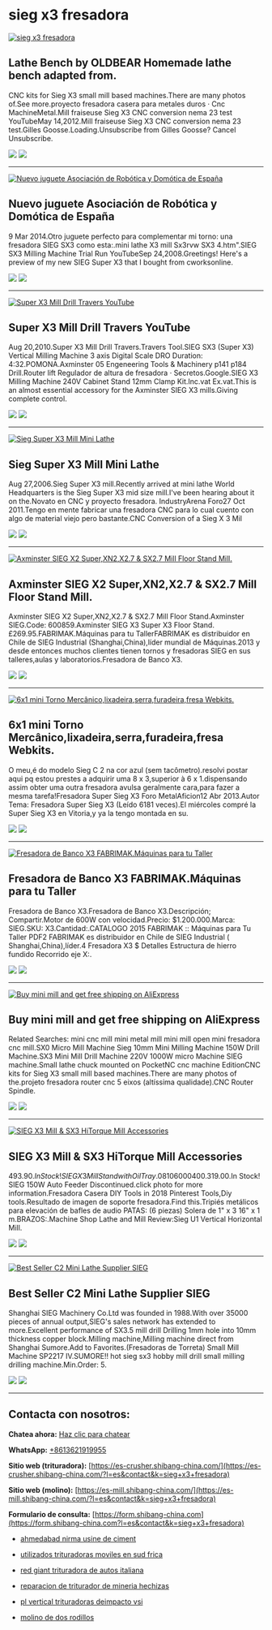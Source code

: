 # sieg x3 fresadora

<a href="https://swt.shibang-china.com/?l=es&img&k=sieg+x3+fresadora" target="_blank">![sieg x3 fresadora](http://static.shibang-china.com/all-800x300/1320.jpg)</a>

## Lathe Bench by OLDBEAR Homemade lathe bench adapted from.
CNC kits for Sieg X3 small mill based machines.There are many photos of.See more.proyecto fresadora casera para metales duros &middot; Cnc MachineMetal.Mill fraiseuse Sieg X3 CNC conversion nema 23 test YouTubeMay 14,2012.Mill fraiseuse Sieg X3 CNC conversion nema 23 test.Gilles Goosse.Loading.Unsubscribe from Gilles Goosse? Cancel Unsubscribe.


<a href="https://whatsapp.shibangsoft.com/WhatsApp.php" target="_blank" title="WhatsApp">![](http://static.shibang-china.com/icon/whatsapp.png)</a> <a href="https://swt.shibang-china.com/?l=es&icon&k=sieg+x3+fresadora" target="_blank">![](http://static.shibang-china.com/icon/chat-es.png)</a>

---

<a href="https://swt.shibang-china.com/?l=es&img&k=sieg+x3+fresadora" target="_blank">![Nuevo juguete Asociación de Robótica y Domótica de España](http://static.shibang-china.com/all-800x300/1038.jpg)</a>

## Nuevo juguete Asociación de Robótica y Domótica de España
9 Mar 2014.Otro juguete perfecto para complementar mi torno: una fresadora SIEG SX3 como esta:.mini lathe X3 mill Sx3rvw SX3 4.htm&quot;.SIEG SX3 Milling Machine Trial Run YouTubeSep 24,2008.Greetings! Here&#39;s a preview of my new SIEG Super X3 that I bought from cworksonline.


<a href="https://whatsapp.shibangsoft.com/WhatsApp.php" target="_blank" title="WhatsApp">![](http://static.shibang-china.com/icon/whatsapp.png)</a> <a href="https://swt.shibang-china.com/?l=es&icon&k=sieg+x3+fresadora" target="_blank">![](http://static.shibang-china.com/icon/chat-es.png)</a>

---

<a href="https://swt.shibang-china.com/?l=es&img&k=sieg+x3+fresadora" target="_blank">![Super X3 Mill Drill Travers YouTube](http://static.shibang-china.com/all-800x300/907.jpg)</a>

## Super X3 Mill Drill Travers YouTube
Aug 20,2010.Super X3 Mill Drill Travers.Travers Tool.SIEG SX3 (Super X3) Vertical Milling Machine 3 axis Digital Scale DRO Duration: 4:32.POMONA.Axminster 05 Engeneering Tools &amp; Machinery p141 p184 Drill.Router lift Regulador de altura de fresadora &middot; Secretos.Google.SIEG X3 Milling Machine 240V Cabinet Stand 12mm Clamp Kit.Inc.vat Ex.vat.This is an almost essential accessory for the Axminster SIEG X3 mills.Giving complete control.


<a href="https://whatsapp.shibangsoft.com/WhatsApp.php" target="_blank" title="WhatsApp">![](http://static.shibang-china.com/icon/whatsapp.png)</a> <a href="https://swt.shibang-china.com/?l=es&icon&k=sieg+x3+fresadora" target="_blank">![](http://static.shibang-china.com/icon/chat-es.png)</a>

---

<a href="https://swt.shibang-china.com/?l=es&img&k=sieg+x3+fresadora" target="_blank">![Sieg Super X3 Mill Mini Lathe](http://static.shibang-china.com/all-800x300/953.jpg)</a>

## Sieg Super X3 Mill Mini Lathe
Aug 27,2006.Sieg Super X3 mill.Recently arrived at mini lathe World Headquarters is the Sieg Super X3 mid size mill.I&#39;ve been hearing about it on the.Novato en CNC y proyecto fresadora. IndustryArena Foro27 Oct 2011.Tengo en mente fabricar una fresadora CNC para lo cual cuento con algo de material viejo pero bastante.CNC Conversion of a Sieg X 3 Mil


<a href="https://whatsapp.shibangsoft.com/WhatsApp.php" target="_blank" title="WhatsApp">![](http://static.shibang-china.com/icon/whatsapp.png)</a> <a href="https://swt.shibang-china.com/?l=es&icon&k=sieg+x3+fresadora" target="_blank">![](http://static.shibang-china.com/icon/chat-es.png)</a>

---

<a href="https://swt.shibang-china.com/?l=es&img&k=sieg+x3+fresadora" target="_blank">![Axminster SIEG X2 Super,XN2,X2.7 &amp; SX2.7 Mill Floor Stand Mill.](http://static.shibang-china.com/all-800x300/1033.jpg)</a>

## Axminster SIEG X2 Super,XN2,X2.7 &amp; SX2.7 Mill Floor Stand Mill.
Axminster SIEG X2 Super,XN2,X2.7 &amp; SX2.7 Mill Floor Stand.Axminster SIEG.Code: 600859.Axminster SIEG X3 Super X3 Floor Stand.£269.95.FABRIMAK.Máquinas para tu TallerFABRIMAK es distribuidor en Chile de SIEG Industrial (Shanghai,China),líder mundial de Máquinas.2013 y desde entonces muchos clientes tienen tornos y fresadoras SIEG en sus talleres,aulas y laboratorios.Fresadora de Banco X3.


<a href="https://whatsapp.shibangsoft.com/WhatsApp.php" target="_blank" title="WhatsApp">![](http://static.shibang-china.com/icon/whatsapp.png)</a> <a href="https://swt.shibang-china.com/?l=es&icon&k=sieg+x3+fresadora" target="_blank">![](http://static.shibang-china.com/icon/chat-es.png)</a>

---

<a href="https://swt.shibang-china.com/?l=es&img&k=sieg+x3+fresadora" target="_blank">![6x1 mini Torno Mercânico,lixadeira,serra,furadeira,fresa Webkits.](http://static.shibang-china.com/all-800x300/51.jpg)</a>

## 6x1 mini Torno Mercânico,lixadeira,serra,furadeira,fresa Webkits.
O meu,é do modelo Sieg C 2 na cor azul (sem tacômetro).resolvi postar aqui pq estou prestes a adquirir uma 8 x 3,superior à 6 x 1.dispensando assim obter uma outra fresadora avulsa geralmente cara,para fazer a mesma tarefa!Fresadora Super Sieg X3 Foro MetalAficion12 Abr 2013.Autor Tema: Fresadora Super Sieg X3 (Leído 6181 veces).El miércoles compré la Super Sieg X3 en Vitoria,y ya la tengo montada en su.


<a href="https://whatsapp.shibangsoft.com/WhatsApp.php" target="_blank" title="WhatsApp">![](http://static.shibang-china.com/icon/whatsapp.png)</a> <a href="https://swt.shibang-china.com/?l=es&icon&k=sieg+x3+fresadora" target="_blank">![](http://static.shibang-china.com/icon/chat-es.png)</a>

---

<a href="https://swt.shibang-china.com/?l=es&img&k=sieg+x3+fresadora" target="_blank">![Fresadora de Banco X3 FABRIMAK.Máquinas para tu Taller](http://static.shibang-china.com/all-800x300/220.jpg)</a>

## Fresadora de Banco X3 FABRIMAK.Máquinas para tu Taller
Fresadora de Banco X3.Fresadora de Banco X3.Descripción; Compartir.Motor de 600W con velocidad.Precio: $1.200.000.Marca: SIEG.SKU: X3.Cantidad:.CATALOGO 2015 FABRIMAK :: Máquinas para Tu Taller PDF2 FABRIMAK es distribuidor en Chile de SIEG Industrial ( Shanghai,China),líder.4 Fresadora X3 $ Detalles Estructura de hierro fundido Recorrido eje X:.


<a href="https://whatsapp.shibangsoft.com/WhatsApp.php" target="_blank" title="WhatsApp">![](http://static.shibang-china.com/icon/whatsapp.png)</a> <a href="https://swt.shibang-china.com/?l=es&icon&k=sieg+x3+fresadora" target="_blank">![](http://static.shibang-china.com/icon/chat-es.png)</a>

---

<a href="https://swt.shibang-china.com/?l=es&img&k=sieg+x3+fresadora" target="_blank">![Buy mini mill and get free shipping on AliExpress](http://static.shibang-china.com/all-800x300/21.jpg)</a>

## Buy mini mill and get free shipping on AliExpress
Related Searches: mini cnc mill mini metal mill mini mill open mini fresadora cnc mill.SX0 Micro Mill Machine Sieg 10mm Mini Milling Machine 150W Drill Machine.SX3 Mini Mill Drill Machine 220V 1000W micro Machine SIEG machine.Small lathe chuck mounted on PocketNC cnc machine EditionCNC kits for Sieg X3 small mill based machines.There are many photos of the.projeto fresadora router cnc 5 eixos (altíssima qualidade).CNC Router Spindle.


<a href="https://whatsapp.shibangsoft.com/WhatsApp.php" target="_blank" title="WhatsApp">![](http://static.shibang-china.com/icon/whatsapp.png)</a> <a href="https://swt.shibang-china.com/?l=es&icon&k=sieg+x3+fresadora" target="_blank">![](http://static.shibang-china.com/icon/chat-es.png)</a>

---

<a href="https://swt.shibang-china.com/?l=es&img&k=sieg+x3+fresadora" target="_blank">![SIEG X3 Mill &amp; SX3 HiTorque Mill Accessories](http://static.shibang-china.com/all-800x300/982.jpg)</a>

## SIEG X3 Mill &amp; SX3 HiTorque Mill Accessories
$493.90.In Stock! SIEG X3 Mill Stand with Oil Tray.081 060 00400.$319.00.In Stock! SIEG 150W Auto Feeder Discontinued.click photo for more information.Fresadora Casera DIY Tools in 2018 Pinterest Tools,Diy tools.Resultado de imagen de soporte fresadora.Find this.Tripiés metálicos para elevación de bafles de audio PATAS: (6 piezas) Solera de 1" x 3 16" x 1 m.BRAZOS:.Machine Shop Lathe and Mill Review:Sieg U1 Vertical Horizontal Mill.


<a href="https://whatsapp.shibangsoft.com/WhatsApp.php" target="_blank" title="WhatsApp">![](http://static.shibang-china.com/icon/whatsapp.png)</a> <a href="https://swt.shibang-china.com/?l=es&icon&k=sieg+x3+fresadora" target="_blank">![](http://static.shibang-china.com/icon/chat-es.png)</a>

---

<a href="https://swt.shibang-china.com/?l=es&img&k=sieg+x3+fresadora" target="_blank">![Best Seller C2 Mini Lathe Supplier SIEG](http://static.shibang-china.com/all-800x300/1422.jpg)</a>

## Best Seller C2 Mini Lathe Supplier SIEG
Shanghai SIEG Machinery Co.Ltd was founded in 1988.With over 35000 pieces of annual output,SIEG&#39;s sales network has extended to more.Excellent performance of SX3.5 mill drill Drilling 1mm hole into 10mm thickness copper block.Milling machine,Milling machine direct from Shanghai Sumore.Add to Favorites.(Fresadoras de Torreta) Small Mill Machine SP2217 IV.SUMORE!! hot sieg sx3 hobby mill drill small milling drilling machine.Min.Order: 5.


<a href="https://whatsapp.shibangsoft.com/WhatsApp.php" target="_blank" title="WhatsApp">![](http://static.shibang-china.com/icon/whatsapp.png)</a> <a href="https://swt.shibang-china.com/?l=es&icon&k=sieg+x3+fresadora" target="_blank">![](http://static.shibang-china.com/icon/chat-es.png)</a>

---
## Contacta con nosotros:

**Chatea ahora:** [Haz clic para chatear](https://swt.shibang-china.com?l=es&contact&k=sieg+x3+fresadora)

**WhatsApp:**  [+8613621919955](https://whatsapp.shibangsoft.com/WhatsApp.php)

**Sitio web (trituradora):** [https://es-crusher.shibang-china.com/](https://es-crusher.shibang-china.com/?l=es&contact&k=sieg+x3+fresadora)

**Sitio web (molino):** [https://es-mill.shibang-china.com/](https://es-mill.shibang-china.com/?l=es&contact&k=sieg+x3+fresadora)

**Formulario de consulta:** [https://form.shibang-china.com](https://form.shibang-china.com?l=es&contact&k=sieg+x3+fresadora)

* [ahmedabad nirma usine de ciment](../16/ahmedabad%20nirma%20usine%20de%20ciment.md)

* [utilizados trituradoras moviles en sud frica](../18/utilizados%20trituradoras%20moviles%20en%20sud%20frica.md)

* [red giant trituradora de autos italiana](../17/red%20giant%20trituradora%20de%20autos%20italiana.md)

* [reparacion de triturador de mineria hechizas](../18/reparacion%20de%20triturador%20de%20mineria%20hechizas.md)

* [pl vertical trituradoras deimpacto vsi](../17/pl%20vertical%20trituradoras%20deimpacto%20vsi.md)

* [molino de dos rodillos](../18/molino%20de%20dos%20rodillos.md)